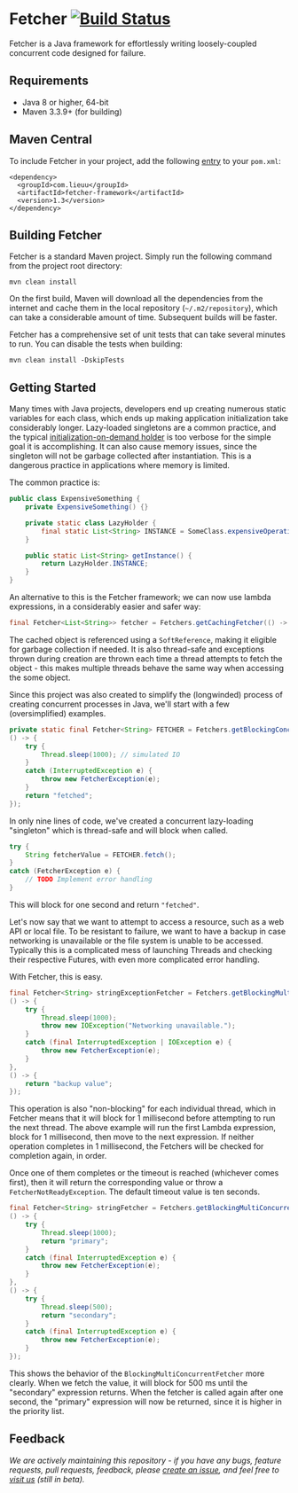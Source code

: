 # Fetcher [![Build Status](https://travis-ci.org/lieuu/fetcher-framework.svg?branch=master)](https://travis-ci.org/lieuu/fetcher-framework)

Fetcher is a Java framework for effortlessly writing loosely-coupled concurrent code designed for failure.

## Requirements

* Java 8 or higher, 64-bit
* Maven 3.3.9+ (for building)

## Maven Central

To include Fetcher in your project, add the following [entry](https://search.maven.org/#artifactdetails%7Cnet.lieuu%7Cfetcher-framework%7C1.3%7Cjar) to your `pom.xml`:

```
<dependency>
  <groupId>com.lieuu</groupId>
  <artifactId>fetcher-framework</artifactId>
  <version>1.3</version>
</dependency>
```

## Building Fetcher

Fetcher is a standard Maven project. Simply run the following command from the project root directory:

    mvn clean install

On the first build, Maven will download all the dependencies from the internet and cache them in the local repository (`~/.m2/repository`), which can take a considerable amount of time. Subsequent builds will be faster.

Fetcher has a comprehensive set of unit tests that can take several minutes to run. You can disable the tests when building:

    mvn clean install -DskipTests

## Getting Started

Many times with Java projects, developers end up creating numerous static variables for each class, which ends up making application initialization take considerably longer. Lazy-loaded singletons are a common practice, and the typical [initialization-on-demand holder](https://en.wikipedia.org/wiki/Initialization-on-demand_holder_idiom) is too verbose for the simple goal it is accomplishing. It can also cause memory issues, since the singleton will not be garbage collected after instantiation. This is a dangerous practice in applications where memory is limited.

The common practice is:

```java
public class ExpensiveSomething {
    private ExpensiveSomething() {}

    private static class LazyHolder {
        final static List<String> INSTANCE = SomeClass.expensiveOperation();
    }

    public static List<String> getInstance() {
        return LazyHolder.INSTANCE;
    }
}
```

An alternative to this is the Fetcher framework; we can now use lambda expressions, in a considerably easier and safer way:

```java
final Fetcher<List<String>> fetcher = Fetchers.getCachingFetcher(() -> SomeClass.expensiveOperation());
```

The cached object is referenced using a `SoftReference`, making it eligible for garbage collection if needed. It is also thread-safe and exceptions thrown during creation are thrown each time a thread attempts to fetch the object - this makes multiple threads behave the same way when accessing the some object.

Since this project was also created to simplify the (longwinded) process of creating concurrent processes in Java, we'll start with a few (oversimplified) examples.

```java
private static final Fetcher<String> FETCHER = Fetchers.getBlockingConcurrentFetcher(
() -> {    
    try {
        Thread.sleep(1000); // simulated IO
    }
    catch (InterruptedException e) {
        throw new FetcherException(e);
    }    
    return "fetched";    
});
```

In only nine lines of code, we've created a concurrent lazy-loading "singleton" which is thread-safe and will block when called.

```java
try {
    String fetcherValue = FETCHER.fetch();
}
catch (FetcherException e) {
    // TODO Implement error handling
}
```

This will block for one second and return `"fetched"`.

Let's now say that we want to attempt to access a resource, such as a web API or local file. To be resistant to failure, we want to have a backup in case networking is unavailable or the file system is unable to be accessed. Typically this is a complicated mess of launching Threads and checking their respective Futures, with even more complicated error handling.

With Fetcher, this is easy.

```java
final Fetcher<String> stringExceptionFetcher = Fetchers.getBlockingMultiConcurrentFetcher(
() -> {
    try {
        Thread.sleep(1000);
        throw new IOException("Networking unavailable.");
    }
    catch (final InterruptedException | IOException e) {
        throw new FetcherException(e);
    }
},
() -> {
    return "backup value";
});
```

This operation is also "non-blocking" for each individual thread, which in Fetcher means that it will block for 1 millisecond before attempting to run the next thread. The above example will run the first Lambda expression, block for 1 millisecond, then move to the next expression. If neither operation completes in 1 millisecond, the Fetchers will be checked for completion again, in order.

Once one of them completes or the timeout is reached (whichever comes first), then it will return the corresponding value or throw a `FetcherNotReadyException`. The default timeout value is ten seconds.

```java
final Fetcher<String> stringFetcher = Fetchers.getBlockingMultiConcurrentFetcher(
() -> {
    try {
        Thread.sleep(1000);
        return "primary";
    }
    catch (final InterruptedException e) {
        throw new FetcherException(e);
    }
},
() -> {
    try {
        Thread.sleep(500);
        return "secondary";
    }
    catch (final InterruptedException e) {
        throw new FetcherException(e);
    }
});
```

This shows the behavior of the `BlockingMultiConcurrentFetcher` more clearly. When we fetch the value, it will block for 500 ms until the "secondary" expression returns. When the fetcher is called again after one second, the "primary" expression will now be returned, since it is higher in the priority list.

## Feedback

*We are actively maintaining this repository - if you have any bugs, feature requests, pull requests, feedback, please [create an issue](https://github.com/lieuu/fetcher-framework/issues), and feel free to [visit us](https://www.lieuu.com) (still in beta).*